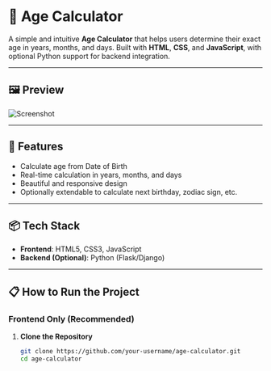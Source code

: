 # 📅 Age Calculator

A simple and intuitive **Age Calculator** that helps users determine their exact age in years, months, and days. Built with **HTML**, **CSS**, and **JavaScript**, with optional Python support for backend integration.

---

## 🖼️ Preview

![Screenshot](path-to-your-age-calculator-image.png)

---

## 🚀 Features

- Calculate age from Date of Birth
- Real-time calculation in years, months, and days
- Beautiful and responsive design
- Optionally extendable to calculate next birthday, zodiac sign, etc.

---

## 📦 Tech Stack

- **Frontend**: HTML5, CSS3, JavaScript
- **Backend (Optional)**: Python (Flask/Django)

---

## 📋 How to Run the Project

### Frontend Only (Recommended)

1. **Clone the Repository**
   ```bash
   git clone https://github.com/your-username/age-calculator.git
   cd age-calculator
